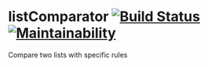 # listComparator [![Build Status](https://travis-ci.org/easylite376/listComparator.svg?branch=master)](https://travis-ci.org/easylite376/listComparator) [![Maintainability](https://api.codeclimate.com/v1/badges/4e5e9f5d065aa5350150/maintainability)](https://codeclimate.com/github/easylite376/listComparator/maintainability)
Compare two lists with specific rules
